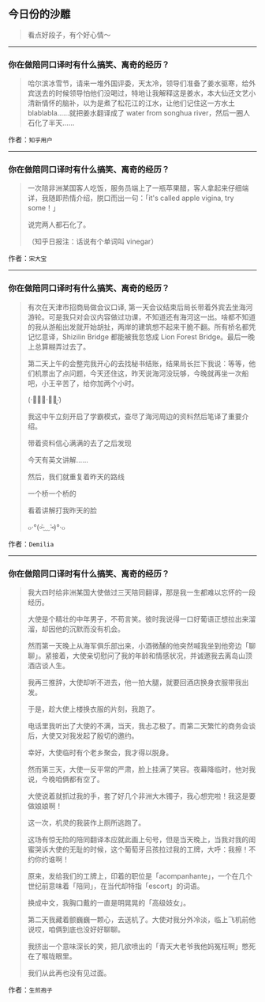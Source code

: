 ## 今日份的沙雕

> 看点好段子，有个好心情～


 
---

### 你在做陪同口译时有什么搞笑、离奇的经历？

> 哈尔滨冰雪节，请来一堆外国评委，天太冷，领导们准备了姜水驱寒，给外宾送去的时候领导怕他们没喝过，特地让我解释这是姜水，本大仙还文艺小清新情怀的脑补，以为是煮了松花江的江水，让他们记住这一方水土 blablabla……就把姜水翻译成了 water from songhua river，然后一圈人石化了半天……


作者：`知乎用户`

---

### 你在做陪同口译时有什么搞笑、离奇的经历？

> 一次陪非洲某国客人吃饭，服务员端上了一瓶苹果醋，客人拿起来仔细端详，我随即热情介绍，脱口而出一句：「it's called apple vigina, try some！」
> 
> 说完两人都石化了。
> 
> （知乎日报注：话说有个单词叫 vinegar）


作者：`宋大宝`

---

### 你在做陪同口译时有什么搞笑、离奇的经历？

> 有次在天津市招商局做会议口译, 第一天会议结束后局长带着外宾去坐海河游轮。可是我只对会议内容做过功课，不知道还有海河这一出。啥都不知道的我从游船出发就开始胡扯，两岸的建筑想不起来干脆不翻。所有桥名都凭记忆意译，Shizilin Bridge 都能被我忽悠成 Lion Forest Bridge。最后一晚上总算糊弄过去了。
> 
> 第二天上午的会整完我开心的去找秘书结账，结果局长拦下我说：等等，他们机票出了点问题，今天还住这，昨天说海河没玩够，今晚就再坐一次船吧，小王辛苦了，给你加两个小时。
> 
> (‧⃘︠╻‧⃘︡‧̣̥̇)
> 
> 我这中午立刻开启了学霸模式，查尽了海河周边的资料然后笔译了重要介绍。
> 
> 带着资料信心满满的去了之后发现
> 
> 今天有英文讲解……
> 
> 然后，我们就重复着昨天的路线
> 
> 一个桥一个桥的
> 
> 看着讲解打我昨天的脸
> 
> ๐·°(৹˃̵﹏˂̵৹)°·๐


作者：`Demilia`

---

### 你在做陪同口译时有什么搞笑、离奇的经历？

> 我大四时给非洲某国大使做过三天陪同翻译，那是我一生都难以忘怀的一段经历。
> 
> 大使是个精壮的中年男子，不苟言笑。彼时我说得一口好葡语正想拉出来溜溜，却因他的沉默而没有机会。
> 
> 然而第一天晚上从海军俱乐部出来，小酒微醺的他突然喊我坐到他旁边「聊聊」。紧接着，大使亲切慰问了我的年龄和情感状况，并诚邀我去离岛山顶酒店谈人生。
> 
> 我再三推辞，大使却听不进去，他一拍大腿，就要回酒店换身衣服带我出发。
> 
> 于是，趁大使上楼换衣服的片刻，我跑了。
> 
> 电话里我听出了大使的不满，当天，我忐忑极了。而第二天繁忙的商务会谈后，大使又对我发起了殷切的邀约。
> 
> 幸好，大使临时有个老乡聚会，我才得以脱身。
> 
> 然而第三天，大使一反平常的严肃，脸上挂满了笑容。夜幕降临时，他对我说，今晚咱俩都有空了。
> 
> 大使说着就抓过我的手，套了好几个非洲大木镯子，我心想完啦！我这是要做娘娘啊！
> 
> 这一次，机灵的我装作上厕所逃跑了。
> 
> 这场有惊无险的陪同翻译本应就此画上句号，但是当天晚上，当我对我的闺蜜哭诉大使的无耻的时候，这个葡萄牙吕孩拉过我的工牌，大呼：我擦！不约你约谁啊！
> 
> 原来，发给我们的工牌上，印着的职位是「acompanhante」，一个在几个世纪前意味着「陪同」，在当代却特指「escort」的词语。
> 
> 换成中文，我胸口戴的一直是明晃晃的「高级妓女」。
> 
> 第二天我藏着颤巍巍一颗心，去送机了。大使对我分外冷淡，临上飞机前他说哎，咱俩到底也没好好聊聊。
> 
> 我挤出一个意味深长的笑，把几欲喷出的「青天大老爷我他妈冤枉啊」憋死在了喉咙眼里。
> 
> 我们从此再也没有见过面。


作者：`生煎孢子`